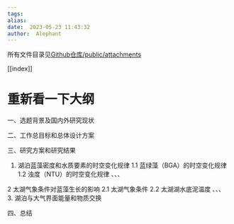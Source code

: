```yaml
---
tags:  
alias:  
date:  2023-05-23 11:43:32 
author:  Alephant
---
```

所有文件目录见[Github仓库/public/attachments](https://github.com/Alephant6/nuist-graduation-projection/tree/main/public/attachments)

[[index]]


# 重新看一下大纲
一、选题背景及国内外研究现状
 
二、工作总目标和总体设计方案
 
三、研究方案和研究结果
1. 湖泊蓝藻密度和水质要素的时空变化规律
1.1 蓝绿藻（BGA）的时空变化规律
1.2 浊度（NTU）的时空变化规律
、、、
 
2 太湖气象条件对蓝藻生长的影响
2.1 太湖气象条件
2.2 太湖湖水底泥温度
、、、
3. 湖泊与大气界面能量和物质交换
 
四、总结

